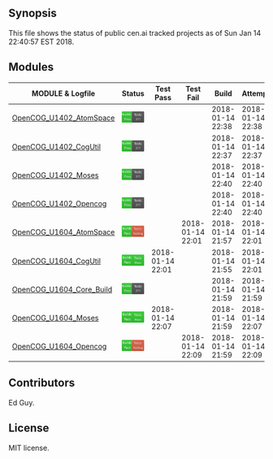 
## Synopsis

This file shows the status of public cen.ai tracked projects as of Sun Jan 14 22:40:57 EST 2018.

## Modules 

| MODULE & Logfile | Status | Test Pass | Test Fail| Build | Attempt|
| --- | --- | --- | --- | ---  | --- |
| [OpenCOG_U1402_AtomSpace](jobs/OpenCOG_U1402_AtomSpace.log) | ![Status](/images/BUILDPASS.svg) |  |  | 2018-01-14 22:38  | 2018-01-14 22:38 |
| [OpenCOG_U1402_CogUtil](jobs/OpenCOG_U1402_CogUtil.log) | ![Status](/images/BUILDPASS.svg) |  |  | 2018-01-14 22:37  | 2018-01-14 22:37 |
| [OpenCOG_U1402_Moses](jobs/OpenCOG_U1402_Moses.log) | ![Status](/images/BUILDPASS.svg) |  |  | 2018-01-14 22:40  | 2018-01-14 22:40 |
| [OpenCOG_U1402_Opencog](jobs/OpenCOG_U1402_Opencog.log) | ![Status](/images/BUILDPASS.svg) |  |  | 2018-01-14 22:40  | 2018-01-14 22:40 |
| [OpenCOG_U1604_AtomSpace](jobs/OpenCOG_U1604_AtomSpace.log) | ![Status](/images/TESTFAIL.svg) |  | 2018-01-14 22:01 | 2018-01-14 21:57  | 2018-01-14 22:01 |
| [OpenCOG_U1604_CogUtil](jobs/OpenCOG_U1604_CogUtil.log) | ![Status](/images/TESTPASS.svg) | 2018-01-14 22:01 |  | 2018-01-14 21:55  | 2018-01-14 22:01 |
| [OpenCOG_U1604_Core_Build](jobs/OpenCOG_U1604_Core_Build.log) | ![Status](/images/BUILDPASS.svg) |  |  | 2018-01-14 21:59  | 2018-01-14 21:59 |
| [OpenCOG_U1604_Moses](jobs/OpenCOG_U1604_Moses.log) | ![Status](/images/TESTPASS.svg) | 2018-01-14 22:07 |  | 2018-01-14 21:59  | 2018-01-14 22:07 |
| [OpenCOG_U1604_Opencog](jobs/OpenCOG_U1604_Opencog.log) | ![Status](/images/TESTFAIL.svg) |  | 2018-01-14 22:09 | 2018-01-14 21:59  | 2018-01-14 22:09 |

## Contributors

Ed Guy.

## License

MIT license. 

